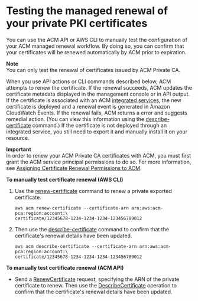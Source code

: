 # Testing the managed renewal of your private PKI certificates<a name="manual-renewal"></a>

You can use the ACM API or AWS CLI to manually test the configuration of your ACM managed renewal workflow\. By doing so, you can confirm that your certificates will be renewed automatically by ACM prior to expiration\.

**Note**  
You can only test the renewal of certificates issued by ACM Private CA\.

When you use API actions or CLI commands described below, ACM attempts to renew the certificate\. If the renewal succeeds, ACM updates the certificate metadata displayed in the management console or in API output\. If the certificate is associated with an ACM [integrated services](https://docs.aws.amazon.com/acm/latest/userguide/acm-services.html), the new certificate is deployed and a renewal event is generated in Amazon CloudWatch Events\. If the renewal fails, ACM returns a error and suggests remedial action\. \(You can view this information using the [describe\-certificate](https://docs.aws.amazon.com/cli/latest/reference/acm/describe-certificate.html) command\.\) If the certificate is not deployed through an integrated service, you still need to export it and manually install it on your resource\. 

**Important**  
In order to renew your ACM Private CA certificates with ACM, you must first grant the ACM service principal permissions to do so\. For more information, see [Assigning Certificate Renewal Permissions to ACM](https://docs.aws.amazon.com/acm-pca/latest/userguide/PcaPermissions.html)\.

**To manually test certificate renewal \(AWS CLI\)**

1. Use the [renew\-certificate](https://docs.aws.amazon.com/cli/latest/reference/acm/renew-certificate.html) command to renew a private exported certificate\.

   ```
   aws acm renew-certificate --certificate-arn arn:aws:acm-pca:region:account:\
   certificate/12345678-1234-1234-1234-123456789012
   ```

1. Then use the [describe\-certificate](https://docs.aws.amazon.com/cli/latest/reference/acm/describe-certificate.html) command to confirm that the certificate's renewal details have been updated\.

   ```
   aws acm describe-certificate --certificate-arn arn:aws:acm-pca:region:account:\
   certificate/12345678-1234-1234-1234-123456789012
   ```

**To manually test certificate renewal \(ACM API\)**
+ Send a [RenewCertificate](https://docs.aws.amazon.com/acm/latest/APIReference/API_RenewCertificate.html) request, specifying the ARN of the private certificate to renew\. Then use the [DescribeCertificate](https://docs.aws.amazon.com/acm/latest/APIReference/API_DescribeCertificate.html) operation to confirm that the certificate's renewal details have been updated\.